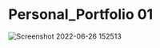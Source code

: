 # Personal_Portfolio 01
![Screenshot 2022-06-26 152513](https://user-images.githubusercontent.com/89279974/175832558-e4f4b559-5907-48ed-839f-bfabe8073c6f.png)
